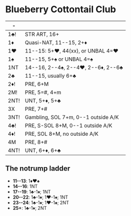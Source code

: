 # Blueberry Cottontail Club

|  -   |   |
|------|---|
| 1♣!  | STR ART, 16+
| 1♦   | Quasi-NAT, 11--15, 2+♦
| 1♥   | 11--15: 5+♥, 44(xx), or UNBAL 4=♥
| 1♠   | 11--15, 5+♠ or UNBAL 4=♠
| 1NT  | 14--16, 2--4♠, 2--4♥, 2--6♦, 2--6♣
| 2♣   | 11--15, usually 6+♣
| 2♦!  | PRE, 6+M
| 2M!  | PRE, 5=#, 4+m
| 2NT! | UNT, 5+♦, 5+♣
| 3X   | PRE, 7+#
| 3NT! | Gambling, SOL 7+m, 0--1 outside A/K
| 4♣!  | PRE, S-SOL 8+M, 0--1 outside A/K
| 4♦!  | PRE, SOL 8+M, no outside A/K
| 4M   | PRE, 8+#
| 4NT! | UNT, 6+♦, 6+♣

## The notrump ladder

- **11--13**: 1♦♥♠
- **14--16**: 1NT
- **17--19**: 1♣-1♦; 1NT
- **20--22**: 1♣-1♦; 1♥-1♠; 1NT
- **23--24**: 1♣-1♦; 1♥-1♠; 2NT
- **25+**: 1♣-1♦; 2NT
